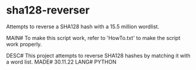 # sha128-reverser
Attempts to reverse a SHA128 hash with a 15.5 million wordlist.

MAIN# To make this script work, refer to 'HowTo.txt' to make the script work properly.

DESC# This project attempts to reverse SHA128 hashes by matching it with a word list.
MADE# 30.11.22
LANG# PYTHON
